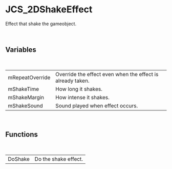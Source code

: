 <!--
   - $File: JCS_2DShakeEffect.html $
   - $Date: 2018-10-01 20:37:41 $
   - $Revision: $
   - $Creator: Jen-Chieh Shen $
   - $Notice: See LICENSE.txt for modification and distribution information
   -                   Copyright © 2018 by Shen, Jen-Chieh $
-->


<div id="content-header">
  <h1>JCS_2DShakeEffect</h1>
</div>

<p>
  Effect that shake the gameobject.
</p>


<br/>
<h2>Variables</h2>
<br/>

<table>
  <tr>
    <td>mRepeatOverride</td>
    <td>Override the effect even when the effect is already taken.</td>
  </tr>
  <tr>
    <td>mShakeTime</td>
    <td>How long it shakes.</td>
  </tr>
  <tr>
    <td>mShakeMargin</td>
    <td>How intense it shakes.</td>
  </tr>
  <tr>
    <td>mShakeSound</td>
    <td>Sound played when effect occurs.</td>
  </tr>
</table>


<br/>
<h2>Functions</h2>
<br/>

<table>
  <tr>
    <td>DoShake</td>
    <td>Do the shake effect.</td>
  </tr>
</table>
